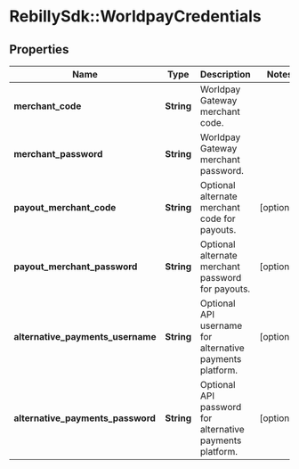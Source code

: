 # RebillySdk::WorldpayCredentials

## Properties
Name | Type | Description | Notes
------------ | ------------- | ------------- | -------------
**merchant_code** | **String** | Worldpay Gateway merchant code. | 
**merchant_password** | **String** | Worldpay Gateway merchant password. | 
**payout_merchant_code** | **String** | Optional alternate merchant code for payouts. | [optional] 
**payout_merchant_password** | **String** | Optional alternate merchant password for payouts. | [optional] 
**alternative_payments_username** | **String** | Optional API username for alternative payments platform. | [optional] 
**alternative_payments_password** | **String** | Optional API password for alternative payments platform. | [optional] 

